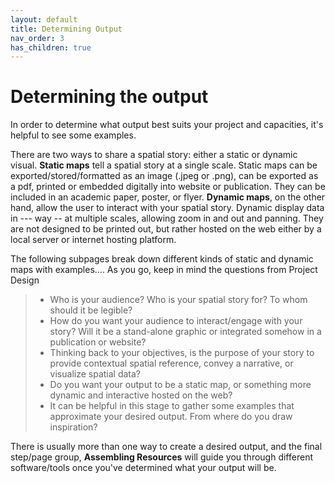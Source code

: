 ```yaml
---
layout: default
title: Determining Output
nav_order: 3
has_children: true
---
```


# Determining the output

In order to determine what output best suits your project and capacities, it's helpful to see some examples. 

There are two ways to share a spatial story: either a static or dynamic visual. **Static maps** tell a spatial story at a single scale. Static maps can be exported/stored/formatted as an image (.jpeg or .png), can be exported as a pdf, printed or embedded digitally into website or publication. They can be included in an academic paper, poster, or flyer. **Dynamic maps**, on the other hand, allow the user to interact with your spatial story. Dynamic display data in --- way -- at multiple scales, allowing zoom in and out and panning. They are not designed to be printed out, but rather hosted on the web either by a local server or internet hosting platform. 

The following subpages break down different kinds of static and dynamic maps with examples.... As you go, keep in mind the questions from Project Design 
  
> - Who is your audience? Who is your spatial story for? To whom should it be legible?
> - How do you want your audience to interact/engage with your story? Will it be a stand-alone graphic or integrated somehow in a publication or website?
> - Thinking back to your objectives, is the purpose of your story to provide contextual spatial reference, convey a narrative, or visualize spatial data? 
> - Do you want your output to be a static map, or something more dynamic and interactive hosted on the web? 
> - It can be helpful in this stage to gather some examples that approximate your desired output. From where do you draw inspiration? 

There is usually more than one way to create a desired output, and the final step/page group, **Assembling Resources** will guide you through different software/tools once you've determined what your output will be. 

<!-- Questions to ask/considerations to think through which is best for you/ your project. the sub-pages walk you through how to do each and give free and open source options at a variety experience levels.  -->

<!-- give example of reference map both as static image and web map. Give example of choropleth symbol map as both static and web. Still need to consider how to introduce platforms and resources. maybe this page can be to further work out the most suitible output format, and then the tools/platform/resources page can offer a variety of ways to make that format given constraints on time/resources/skills  -->




